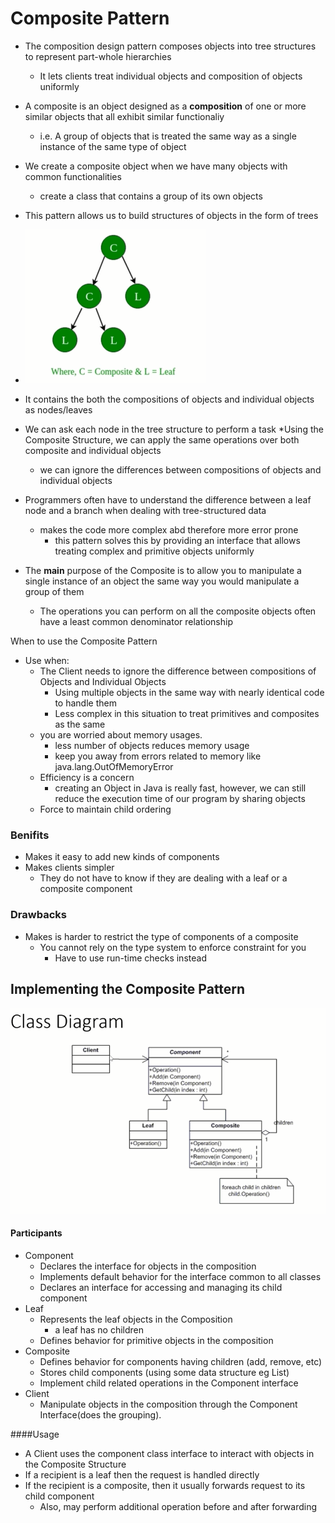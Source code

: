 # Composite Pattern

* The composition design pattern composes objects into tree structures to represent part-whole hierarchies

  * It lets clients treat individual objects and composition of objects uniformly
* A composite is an object designed as a **composition** of one or more similar objects that all exhibit similar functionaliy

  * i.e. A group of objects that is treated the same way as a single instance of the same type of object
* We create a composite object when we have many objects with common functionalities

  * create a class that contains a group of its own objects
* This pattern allows us to build structures of objects in the form of trees
* ![image.png](./assets/image.png)
* It contains the both the compositions of objects and individual objects as nodes/leaves
* We can ask each node in the tree structure to perform a task
  *Using the Composite Structure, we can apply the same operations over both composite and individual objects

  * we can ignore the differences between compositions of objects and individual objects
* Programmers often have to understand the difference between a leaf node and a branch when dealing with tree-structured data

  * makes the code more complex abd therefore more error prone
    * this pattern solves this by providing an interface that allows treating complex and primitive objects uniformly
* The **main** purpose of the Composite is to allow you to manipulate a single instance of an object the same way you would manipulate a group of them

  * The operations you can perform on all the composite objects often have a least common denominator relationship

When to use the Composite Pattern

* Use when:
  * The Client needs to ignore the difference between compositions of Objects and Individual Objects
    * Using multiple objects in the same way with nearly identical code to handle them
    * Less complex in this situation to treat primitives and composites as the same
  * you are worried about memory usages.
    * less number of objects reduces memory usage
    * keep you away from errors related to memory like java.lang.OutOfMemoryError
  * Efficiency is a concern
    * creating an Object in Java is really fast, however, we can still reduce the execution time of our program by sharing objects
  * Force to maintain child ordering

### Benifits

* Makes it easy to add new kinds of components
* Makes clients simpler
  * They do not have to know if they are dealing with a leaf or a composite component

### Drawbacks

* Makes is harder to restrict the type of components of a composite
  * You cannot rely on the type system to enforce constraint for you
    * Have to use run-time checks instead

## Implementing the Composite Pattern

![image.png](./assets/1641639514283-image.png)

#### Participants
* Component
  * Declares the interface for objects in the composition
  * Implements default behavior for the interface common to all classes
  * Declares an interface for accessing and managing its child component
* Leaf
  * Represents the leaf objects in the Composition
    * a leaf has no children
  * Defines behavior for primitive objects in the composition
* Composite
  * Defines behavior for components having children (add, remove, etc)
  * Stores child components (using some data structure eg List)
  * Implement child related operations in the Component interface
* Client
  * Manipulate objects in the composition through the Component Interface(does the grouping).
  
####Usage
* A Client uses the component class interface to interact with objects in the Composite Structure
* If a recipient is a leaf then the request is handled directly 
* If the recipient is a composite, then it usually forwards request to its child component
  * Also, may perform additional operation before and after forwarding
